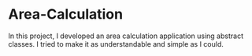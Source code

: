 # Area-Calculation

In this project, I developed an area calculation application using abstract classes. I tried to make it as understandable and simple as I could. 
